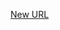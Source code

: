 



[New URL](../file-___home_harshil_Desktop_open-source_palisadoes_talawa_lib_views_pre_auth_screens_recover/)



